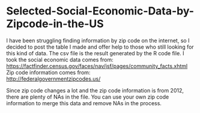 # Selected-Social-Economic-Data-by-Zipcode-in-the-US

I have been struggling finding information by zip code on the internet, so I decided to post the table I made and offer help to those who still looking for this kind of data. 
The csv file is the result generated by the R code file. 
I took the social economic data comes from:
<https://factfinder.census.gov/faces/nav/jsf/pages/community_facts.xhtml>
Zip code information comes from:  
<http://federalgovernmentzipcodes.us/>

Since zip code changes a lot and the zip code information is from 2012, there are plenty of NAs in the file. You can use your own zip code information to merge this data and remove NAs in the process.
